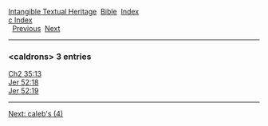 [Intangible Textual Heritage](../../index)  [Bible](../index) 
[Index](index)   
[c Index](_c_)  
  [Previous](c01837)  [Next](c01839) 

------------------------------------------------------------------------

### &lt;caldrons&gt; 3 entries

[Ch2 35:13](../kjv/ch2035.htm#013)  
[Jer 52:18](../kjv/jer052.htm#018)  
[Jer 52:19](../kjv/jer052.htm#019)  

------------------------------------------------------------------------

[Next: caleb's (4)](c01839)
